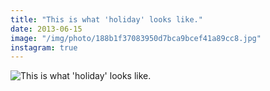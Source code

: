 ```yaml
---
title: "This is what 'holiday' looks like."
date: 2013-06-15
image: "/img/photo/188b1f37083950d7bca9bcef41a89cc8.jpg"
instagram: true
---
```


![This is what 'holiday' looks like.](/img/photo/188b1f37083950d7bca9bcef41a89cc8.jpg)
